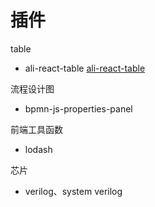 # 插件

table
- ali-react-table
  [ali-react-table](https://ali-react-table.js.org/docs/table/basic-usage)

流程设计图
- bpmn-js-properties-panel

前端工具函数
- lodash

芯片
- verilog、system verilog